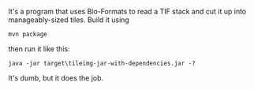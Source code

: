 It's a program that uses Bio-Formats to read a TIF stack and cut it up into manageably-sized tiles. Build it using 

`mvn package`

then run it like this:

`java -jar target\tileimg-jar-with-dependencies.jar -?`

It's dumb, but it does the job.
